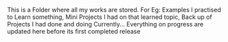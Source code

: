 This is a Folder where all my works are stored.
For Eg:
        Examples I practised to Learn something, 
        Mini Projects I had on that learned topic,
        Back up of Projects I had done and doing Currently...
Everything on progress are updated here before its first completed release
